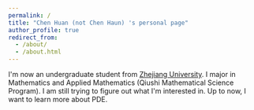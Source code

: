 ```yaml
---
permalink: /
title: "Chen Huan (not Chen Haun) 's personal page"
author_profile: true
redirect_from: 
  - /about/
  - /about.html
---
```


I'm now an undergraduate student from [Zhejiang University](https://www.zju.edu.cn/). I major in Mathematics and Applied Mathematics (Qiushi Mathematical Science Program). I am still trying to figure out what I'm interested in. Up to now, I want to learn more about PDE.


